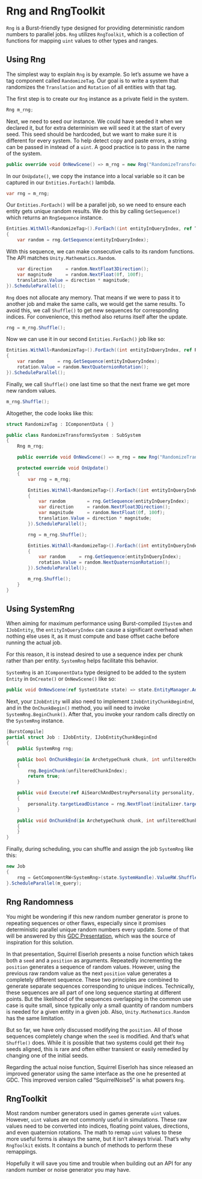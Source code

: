# Rng and RngToolkit

`Rng` is a Burst-friendly type designed for providing deterministic random
numbers to parallel jobs. `Rng` utilizes `RngToolkit`, which is a collection of
functions for mapping `uint` values to other types and ranges.

## Using Rng

The simplest way to explain `Rng` is by example. So let’s assume we have a tag
component called `RandomizeTag`. Our goal is to write a system that randomizes
the `Translation` and `Rotation` of all entities with that tag.

The first step is to create our `Rng` instance as a private field in the system.

```csharp
Rng m_rng;
```

Next, we need to seed our instance. We could have seeded it when we declared it,
but for extra determinism we will seed it at the start of every seed. This seed
should be hardcoded, but we want to make sure it is different for every system.
To help detect copy and paste errors, a string can be passed in instead of a
`uint`. A good practice is to pass in the name of the system.

```csharp
public override void OnNewScene() => m_rng = new Rng("RandomizeTransformSystem");
```

In our `OnUpdate()`, we copy the instance into a local variable so it can be
captured in our `Entities.ForEach()` lambda.

```csharp
var rng = m_rng;
```

Our `Entities.ForEach()` will be a parallel job, so we need to ensure each
entity gets unique random results. We do this by calling `GetSequence()` which
returns an `RngSequence` instance.

```csharp
Entities.WithAll<RandomizeTag>().ForEach((int entityInQueryIndex, ref Translation translation) =>
{
    var random = rng.GetSequence(entityInQueryIndex);
```

With this sequence, we can make consecutive calls to its random functions. The
API matches `Unity.Mathematics.Random`.

```csharp
    var direction     = random.NextFloat3Direction();
    var magnitude     = random.NextFloat(0f, 100f);
    translation.Value = direction * magnitude;
}).ScheduleParallel();
```

`Rng` does not allocate any memory. That means if we were to pass it to another
job and make the same calls, we would get the same results. To avoid this, we
call `Shuffle()` to get new sequences for corresponding indices. For
convenience, this method also returns itself after the update.

```csharp
rng = m_rng.Shuffle();
```

Now we can use it in our second `Entities.ForEach()` job like so:

```csharp
Entities.WithAll<RandomizeTag>().ForEach((int entityInQueryIndex, ref Rotation rotation) =>
{
    var random     = rng.GetSequence(entityInQueryIndex);
    rotation.Value = random.NextQuaternionRotation();
}).ScheduleParallel();
```

Finally, we call `Shuffle()` one last time so that the next frame we get more
new random values.

```csharp
m_rng.Shuffle();
```

Altogether, the code looks like this:

```csharp
struct RandomizeTag : IComponentData { }

public class RandomizeTransformsSystem : SubSystem
{
    Rng m_rng;

    public override void OnNewScene() => m_rng = new Rng("RandomizeTransformSystem");

    protected override void OnUpdate()
    {
        var rng = m_rng;

        Entities.WithAll<RandomizeTag>().ForEach((int entityInQueryIndex, ref Translation translation) =>
        {
            var random        = rng.GetSequence(entityInQueryIndex);
            var direction     = random.NextFloat3Direction();
            var magnitude     = random.NextFloat(0f, 100f);
            translation.Value = direction * magnitude;
        }).ScheduleParallel();

        rng = m_rng.Shuffle();

        Entities.WithAll<RandomizeTag>().ForEach((int entityInQueryIndex, ref Rotation rotation) =>
        {
            var random     = rng.GetSequence(entityInQueryIndex);
            rotation.Value = random.NextQuaternionRotation();
        }).ScheduleParallel();

        m_rng.Shuffle();
    }
}
```

## Using SystemRng

When aiming for maximum performance using Burst-compiled `ISystem` and
`IJobEntity`, the `entityInQueryIndex` can cause a significant overhead when
nothing else uses it, as it must compute and base offset cache before running
the actual job.

For this reason, it is instead desired to use a sequence index per chunk rather
than per entity. `SystemRng` helps facilitate this behavior.

`SystemRng` is an `IComponentData` type designed to be added to the system
`Entity` in `OnCreate()` or `OnNewScene()` like so:

```csharp
public void OnNewScene(ref SystemState state) => state.EntityManager.AddComponentData(state.SystemHandle, new SystemRng("AiSearchAndDestroyInitializePersonalitySystem"));
```

Next, your `IJobEntity` will also need to implement `IJobEntityChunkBeginEnd`,
and in the `OnChunkBegin()` method, you will need to invoke
`SystemRng.BeginChunk()`. After that, you invoke your random calls directly on
the `SystemRng` instance.

```csharp
[BurstCompile]
partial struct Job : IJobEntity, IJobEntityChunkBeginEnd
{
    public SystemRng rng;

    public bool OnChunkBegin(in ArchetypeChunk chunk, int unfilteredChunkIndex, bool useEnabledMask, in v128 chunkEnabledMask)
    {
        rng.BeginChunk(unfilteredChunkIndex);
        return true;
    }

    public void Execute(ref AiSearchAndDestroyPersonality personality, in AiSearchAndDestroyPersonalityInitializerValues initalizer)
    {
        personality.targetLeadDistance = rng.NextFloat(initalizer.targetLeadDistanceMinMax.x, initalizer.targetLeadDistanceMinMax.y);
    }

    public void OnChunkEnd(in ArchetypeChunk chunk, int unfilteredChunkIndex, bool useEnabledMask, in v128 chunkEnabledMask, bool chunkWasExecuted)
    {
    }
}
```

Finally, during scheduling, you can shuffle and assign the job `SystemRng` like
this:

```csharp
new Job
{
    rng = GetComponentRW<SystemRng>(state.SystemHandle).ValueRW.Shuffle(),
}.ScheduleParallel(m_query);
```

## Rng Randomness

You might be wondering if this new random number generator is prone to repeating
sequences or other flaws, especially since it promises deterministic parallel
unique random numbers every update. Some of that will be answered by this [GDC
Presentation](https://www.youtube.com/watch?v=LWFzPP8ZbdU), which was the source
of inspiration for this solution.

In that presentation, Squirrel Eiserloh presents a noise function which takes
both a `seed` and a `position` as arguments. Repeatedly incrementing the
`position` generates a sequence of random values. However, using the previous
raw random value as the next `position` value generates a completely different
sequence. These two principles are combined to generate separate sequences
corresponding to unique indices. Technically, these sequences are all part of
one long sequence starting at different points. But the likelihood of the
sequences overlapping in the common use case is quite small, since typically
only a small quantity of random numbers is needed for a given entity in a given
job. Also, `Unity.Mathematics.Random` has the same limitation.

But so far, we have only discussed modifying the `position`. All of those
sequences completely change when the `seed` is modified. And that’s what
`Shuffle()` does. While it is possible that two systems could get their `Rng`
seeds aligned, this is rare and often either transient or easily remedied by
changing one of the initial seeds.

Regarding the actual noise function, Squirrel Eiserloh has since released an
improved generator using the same interface as the one he presented at GDC. This
improved version called “SquirrelNoise5” is what powers `Rng`.

## RngToolkit

Most random number generators used in games generate `uint` values. However,
`uint` values are not commonly useful in simulations. These raw values need to
be converted into indices, floating point values, directions, and even
quaternion rotations. The math to remap `uint` values to these more useful forms
is always the same, but it isn’t always trivial. That’s why `RngToolkit` exists.
It contains a bunch of methods to perform these remappings.

Hopefully it will save you time and trouble when building out an API for any
random number or noise generator you may have.
